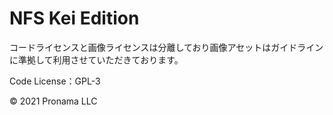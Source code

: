 # NFS Kei Edition

コードライセンスと画像ライセンスは分離しており画像アセットはガイドラインに準拠して利用させていただきております。

Code License：GPL-3

© 2021 Pronama LLC